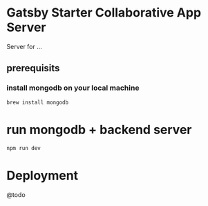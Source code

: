 # Gatsby Starter Collaborative App Server

Server for ...

## prerequisits

### install mongodb on your local machine

```
brew install mongodb
```

# run mongodb + backend server

```
npm run dev
```

# Deployment

@todo
